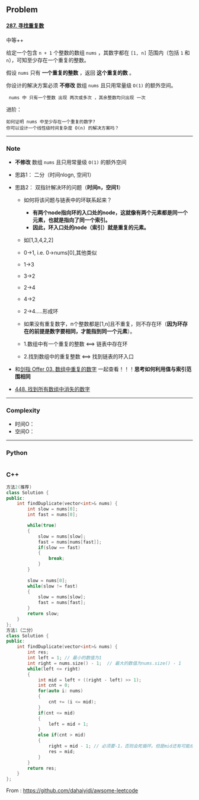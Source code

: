 ## Problem

#### [287. 寻找重复数](https://leetcode-cn.com/problems/find-the-duplicate-number/)

中等++

给定一个包含 `n + 1` 个整数的数组 `nums` ，其数字都在 `[1, n]` 范围内（包括 `1` 和 `n`），可知至少存在一个重复的整数。

假设 `nums` 只有 **一个重复的整数** ，返回 **这个重复的数** 。

你设计的解决方案必须 **不修改** 数组 `nums` 且只用常量级 `O(1)` 的额外空间。

     nums 中 只有一个整数 出现 两次或多次 ，其余整数均只出现 一次


进阶：

    如何证明 nums 中至少存在一个重复的数字?
    你可以设计一个线性级时间复杂度 O(n) 的解决方案吗？



------

### Note

- **不修改** 数组 `nums` 且只用常量级 `O(1)` 的额外空间
- 思路1： 二分（时间nlogn, 空间1）
- 思路2： 双指针解决环的问题（**时间n，空间1**）
  - 如何将该问题与链表中的环联系起来？
    - **有两个node指向环的入口处的node，这就像有两个元素都是同一个元素，也就是指向了同一个索引。**
    - **因此，环入口处的node（索引）就是重复的元素。**

  - 如[1,3,4,2,2]
  - 0->1, i.e. 0->nums[0],其他类似
  - 1->3
  - 3->2
  - 2->4
  - 4->2
  - 2->4.....形成环
  - 如果没有重复数字，n个整数都是[1,n]且不重复，则不存在环（**因为环存在的前提是数字要相同，才能指到同一个元素**）。
  - 1.数组中有一个重复的整数 <==> 链表中存在环
  - 2.找到数组中的重复整数 <==> 找到链表的环入口

- 和[剑指 Offer 03. 数组中重复的数字](https://leetcode.cn/problems/shu-zu-zhong-zhong-fu-de-shu-zi-lcof/) 一起查看！！！**思考如何利用值与索引范围相同**
- [448. 找到所有数组中消失的数字](https://leetcode.cn/problems/find-all-numbers-disappeared-in-an-array/)


------

### Complexity

- 时间O：
- 空间O：

------

### Python

```python

```

### C++

```C++
方法2(推荐)
class Solution {
public:
    int findDuplicate(vector<int>& nums) {
        int slow = nums[0];
        int fast = nums[0];

        while(true)
        {
            slow = nums[slow];
            fast = nums[nums[fast]];
            if(slow == fast)
            {
                break;
            }
        }
        
        slow = nums[0];
        while(slow != fast)
        {
            slow = nums[slow];
            fast = nums[fast];
        }
        return slow;
    }
};
方法1（二分）
class Solution {
public:
    int findDuplicate(vector<int>& nums) {
        int res;
        int left = 1; // 最小的数值为1
        int right = nums.size() - 1;  // 最大的数值为nums.size() - 1
        while(left <= right)
        {
            int mid = left + ((right - left) >> 1);
            int cnt = 0;
            for(auto i: nums)
            {
                cnt += (i <= mid);
            }
            if(cnt <= mid)
            {
                left = mid + 1;
            }
            else if(cnt > mid)
            {
                right = mid - 1; // 必须要-1，否则会死循环。但是mid还有可能成为最终的输出怎么办？那就不停地刷新res
                res = mid;
            }
        }
        return res;
    }
};
```



From : https://github.com/dahaiyidi/awsome-leetcode
